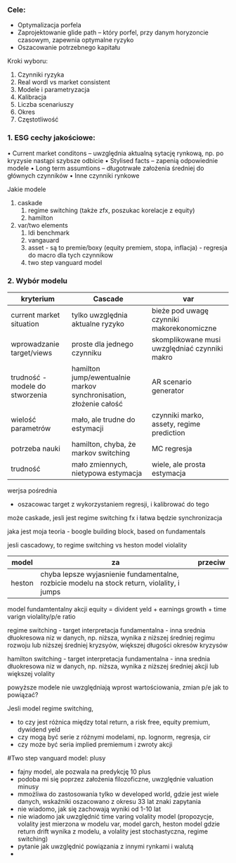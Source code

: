 ### Cele:
*	Optymalizacja porfela
*	Zaprojektowanie glide path – który porfel, przy danym horyzoncie czasowym, zapewnia optymalne ryzyko
*	Oszacowanie potrzebnego kapitału


Kroki wyboru:
1. Czynniki ryzyka
2. Real wordl vs market consistent
3. Modele i parametryzacja
4. Kalibracja
5. Liczba scenariuszy
6. Okres
7. Częstotliwość


### 1. ESG cechy jakościowe:
•	Current market conditons – uwzględnia aktualną sytację rynkową, np. po kryzysie nastąpi szybsze odbicie
•	Stylised facts – zapenią odpowiednie modele
•	Long term assumtions – długotrwałe założenia średniej do głównych czynników
•	Inne czynniki rynkowe


Jakie modele
1. caskade
   1. regime switching (także zfx, poszukac korelacje z equity) 
   2. hamilton
2. var/two elements
   1. ldi benchmark
   2. vangauard
   3. asset - są to premie/boxy (equity premiem, stopa, inflacja) - regresja do macro dla tych czynnikow
   4. two step vanguard model 

### 2. Wybór modelu

| kryterium | Cascade | var | 
| --- | --- | --- |
| current market situation | tylko uwzględnia aktualne ryzyko | bieże pod uwagę czynniki makorekonomiczne |  
| wprowadzanie target/views | proste dla jednego czynniku | skomplikowane musi uwzględniać czynniki makro | 
| trudność - modele do stworzenia | hamilton jump/ewentualnie markov synchronisation, złożenie całość | AR scenario generator |
| wielość parametrów | mało, ale trudne do estymacji  | czynniki marko, assety, regime prediction |
| potrzeba nauki | hamilton, chyba, że markov switching | MC regresja |
| trudność | mało zmiennych, nietypowa estymacja | wiele, ale prosta estymacja | 

werjsa pośrednia
- oszacowac target z wykorzystaniem regresji, i kalibrować do tego

może caskade, jesli jest regime switching fx i łatwa będzie synchronizacja

jaka jest moja teoria - boogle building block, based on fundamentals

jesli cascadowy, to
regime switching vs heston model violality

| model | za | przeciw | 
| --- | --- | --- |
heston | chyba lepsze wyjasnienie fundamentalne, rozbicie modelu na stock return, violality, i jumps |

model fundamtentalny akcji
equity = divident yeld + earnings growth + time varign violality/p/e ratio

regime switching - target
interpretacja fundamentalna - inna srednia dłuokresowa niz w danych, np. niższa, wynika z niższej średniej regimu rozwoju lub niższej średniej kryzsyów, większej długości okresów kryzysów

hamilton switching - target 
interpretacja fundamentalna - inna srednia dłuokresowa niz w danych, np. niższa, wynika z niższej średniej akcji lub większej volality

powyższe modele nie uwzględniają wprost wartościowania, zmian p/e jak to powiązać?


Jesli model regime switching, 
- to czy jest różnica między total return, a risk free, equity premium, dywidend yeld
- czy mogą być serie z różnymi modelami, np. lognorm, regresja, cir
- czy może być seria implied premiemum i zwroty akcji


#Two step vanguard model:
plusy
- fajny model, ale pozwala na predykcję 10 plus
- podoba mi się poprzez założenia filozoficzne, uwzględnie valuation
minusy
- mmożliwa do zastosowania tylko w developed world, gdzie jest wiele danych, wskaźniki oszacowano z okresu 33 lat
znaki zapytania
- nie wiadomo, jak się zachowają wyniki od 1-10 lat
- nie wiadomo jak uwzględnić time varing volality model (propozycje, volality jest mierzona w modelu var, model garch, heston model gdzie return drift wynika z modelu, a volality jest stochastyczna, regime switching) 
- pytanie jak uwzględnić powiązania z innymi rynkami i walutą
- 

  
